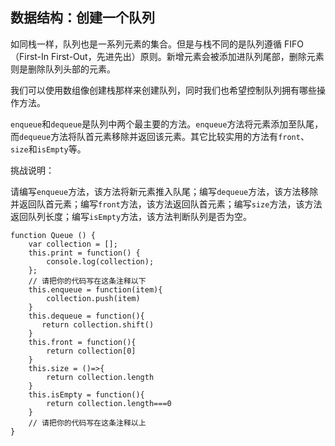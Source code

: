 ## 数据结构：创建一个队列

如同栈一样，队列也是一系列元素的集合。但是与栈不同的是队列遵循 FIFO（First-In First-Out，先进先出）原则。新增元素会被添加进队列尾部，删除元素则是删除队列头部的元素。

我们可以使用数组像创建栈那样来创建队列，同时我们也希望控制队列拥有哪些操作方法。

`enqueue`和`dequeue`是队列中两个最主要的方法。`enqueue`方法将元素添加至队尾，而`dequeue`方法将队首元素移除并返回该元素。其它比较实用的方法有`front`、`size`和`isEmpty`等。

挑战说明：

请编写`enqueue`方法，该方法将新元素推入队尾；编写`dequeue`方法，该方法移除并返回队首元素；编写`front`方法，该方法返回队首元素；编写`size`方法，该方法返回队列长度；编写`isEmpty`方法，该方法判断队列是否为空。

```
function Queue () { 
    var collection = [];
    this.print = function() {
        console.log(collection);
    };
    // 请把你的代码写在这条注释以下
    this.enqueue = function(item){
        collection.push(item)
    }
    this.dequeue = function(){
       return collection.shift()
    }
    this.front = function(){
        return collection[0]
    }
    this.size = ()=>{
        return collection.length
    }
    this.isEmpty = function(){
        return collection.length===0
    }
    // 请把你的代码写在这条注释以上
}
```

